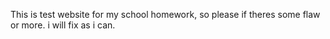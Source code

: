 This is test website for my school homework, so please if theres some flaw or more.
i will fix as i can.
